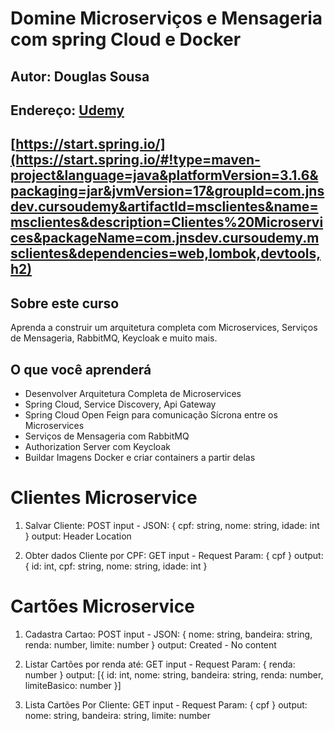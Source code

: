 # Domine Microserviços e Mensageria com spring Cloud e Docker

## Autor: Douglas Sousa

## Endereço: [Udemy](https://www.udemy.com/course/domine-microservicos-e-mensageria-com-spring-cloud-e-docker/)

## [https://start.spring.io/](https://start.spring.io/#!type=maven-project&language=java&platformVersion=3.1.6&packaging=jar&jvmVersion=17&groupId=com.jnsdev.cursoudemy&artifactId=msclientes&name=msclientes&description=Clientes%20Microservices&packageName=com.jnsdev.cursoudemy.msclientes&dependencies=web,lombok,devtools,h2)

## Sobre este curso
Aprenda a construir um arquitetura completa com Microservices, Serviços de Mensageria, RabbitMQ, Keycloak e muito mais.

## O que você aprenderá
- Desenvolver Arquitetura Completa de Microservices
- Spring Cloud, Service Discovery, Api Gateway
- Spring Cloud Open Feign para comunicação Sícrona entre os Microservices
- Serviços de Mensageria com RabbitMQ
- Authorization Server com Keycloak
- Buildar Imagens Docker e criar containers a partir delas

# Clientes Microservice

 1. Salvar Cliente:
  POST
  input - JSON: { cpf: string, nome: string, idade: int }
  output: Header Location

2. Obter dados Cliente por CPF:
   GET
   input - Request Param: { cpf }
   output: { id: int, cpf: string, nome: string, idade: int }

# Cartões Microservice

 1. Cadastra Cartao:
  POST
  input - JSON: { nome: string, bandeira: string, renda: number,
  limite: number }
  output: Created - No content
  
 2. Listar Cartões por renda até:
  GET
  input - Request Param: { renda: number }
  output: [{ id: int, nome: string, bandeira: string, renda: number,
  limiteBasico: number }]

3. Lista Cartões Por Cliente:
  GET
  input - Request Param: { cpf }
  output: nome: string, bandeira: string, limite: number  

